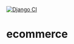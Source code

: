 [![Django CI](https://github.com/Mohammadihpython/ecommerce/actions/workflows/ci-cd.yml/badge.svg)](https://github.com/Mohammadihpython/ecommerce/actions/workflows/ci-cd.yml)
# ecommerce
